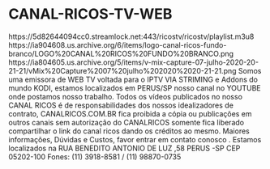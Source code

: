 # CANAL-RICOS-TV-WEB

<item>
<title>[COLOR silver][B] CANAL RICOS [/COLOR][/B][COLOR yellow] WEB TV [B][/COLOR][/B]</title>
<link>https://5d82644094cc0.streamlock.net:443/ricostv/ricostv/playlist.m3u8</link>
<thumbnail>https://ia904608.us.archive.org/6/items/logo-canal-ricos-fundo-branco/LOGO%20CANAL%20RICOS%20FUNDO%20BRANCO.png</thumbnail>
<fanart>https://ia804605.us.archive.org/5/items/v-mix-capture-07-julho-2020-20-21-21/vMix%20Capture%2007%20julho%202020%2020-21-21.png</fanart>
<info>Somos uma emissora de WEB TV voltada para o IPTV VIA STRIMING  e Addons do mundo KODI, estamos localizados em PERUS/SP  nosso canal no YOUTUBE  onde postamos nosso trabalho.
Todos os vídeos publicados no nosso CANAL RICOS  é de responsabilidades dos nossos idealizadores de contrato, CANALRICOS.COM.BR fica proibida a cópia ou publicações  em outros canais sem autorização do CANALRICOS somente fica liberado compartilhar o link do canal ricos dando os créditos ao mesmo.
Maiores informações, Dúvidas e Custos, favor entrar em contato conosco .
Estamos localizados na  RUA BENEDITO ANTONIO DE LUZ ,58 PERUS -SP 
CEP 05202-100
Fones: (11) 3918-8581 / (11) 98870-0735
</info>
</item>

